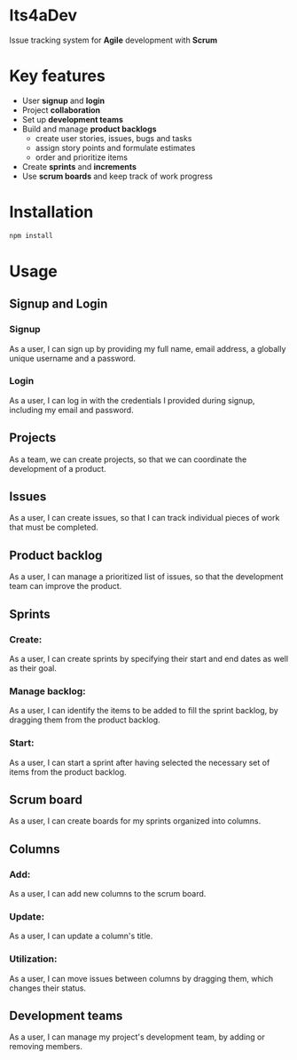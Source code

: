 # Its4aDev

Issue tracking system for **Agile** development with **Scrum**

# Key features

- User **signup** and **login**
- Project **collaboration**
- Set up **development teams**
- Build and manage **product backlogs**
  - create user stories, issues, bugs and tasks
  - assign story points and formulate estimates
  - order and prioritize items
- Create **sprints** and **increments**
- Use **scrum boards** and keep track of work progress

# Installation

```javascript
npm install
```

# Usage

## Signup and Login

### Signup

As a user, I can sign up by providing my full name, email address, a globally unique username and a password.

### Login

As a user, I can log in with the credentials I provided during signup, including my email and password.

## Projects

As a team, we can create projects, so that we can coordinate the development of a product.

## Issues

As a user, I can create issues, so that I can track individual pieces of work that must be completed.

## Product backlog

As a user, I can manage a prioritized list of issues, so that the development team can improve the product.

## Sprints

### Create:

As a user, I can create sprints by specifying their start and end dates as well as their goal.

### Manage backlog:

As a user, I can identify the items to be added to fill the sprint backlog, by dragging them from the product backlog.

### Start:

As a user, I can start a sprint after having selected the necessary set of items from the product backlog.

## Scrum board

As a user, I can create boards for my sprints organized into columns.

## Columns

### Add:

As a user, I can add new columns to the scrum board.

### Update:

As a user, I can update a column's title.

### Utilization:

As a user, I can move issues between columns by dragging them, which changes their status.

## Development teams

As a user, I can manage my project's development team, by adding or removing members.
